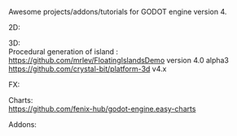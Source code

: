 Awesome projects/addons/tutorials for GODOT engine version 4.

2D:  

3D:  
Procedural generation of island :  
https://github.com/mrlev/FloatingIslandsDemo  version 4.0 alpha3  
https://github.com/crystal-bit/platform-3d v4.x

FX:  

Charts:  
https://github.com/fenix-hub/godot-engine.easy-charts  

Addons:  
